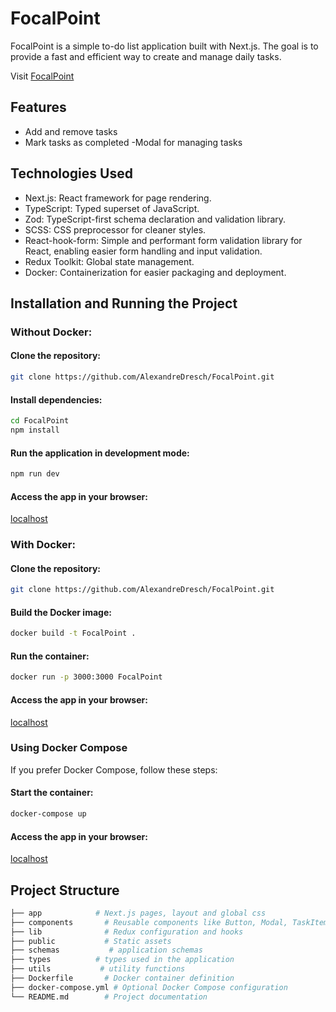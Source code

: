# FocalPoint

FocalPoint is a simple to-do list application built with Next.js. The goal is to provide a fast and efficient way to create and manage daily tasks.

Visit [FocalPoint](https://focal-point-eta.vercel.app)

## Features

- Add and remove tasks
- Mark tasks as completed
  -Modal for managing tasks

## Technologies Used

- Next.js: React framework for page rendering.
- TypeScript: Typed superset of JavaScript.
- Zod: TypeScript-first schema declaration and validation library.
- SCSS: CSS preprocessor for cleaner styles.
- React-hook-form: Simple and performant form validation library for React, enabling easier form handling and input validation.
- Redux Toolkit: Global state management.
- Docker: Containerization for easier packaging and deployment.

## Installation and Running the Project

### Without Docker:

#### Clone the repository:

```bash
git clone https://github.com/AlexandreDresch/FocalPoint.git
```

#### Install dependencies:

```bash
cd FocalPoint
npm install
```

#### Run the application in development mode:

```bash
npm run dev
```

#### Access the app in your browser:

[localhost](http://localhost:3000)

### With Docker:

#### Clone the repository:

```bash
git clone https://github.com/AlexandreDresch/FocalPoint.git
```

#### Build the Docker image:

```bash
docker build -t FocalPoint .
```

#### Run the container:

```bash
docker run -p 3000:3000 FocalPoint
```

#### Access the app in your browser:

[localhost](http://localhost:3000)

### Using Docker Compose

If you prefer Docker Compose, follow these steps:

#### Start the container:

```bash
docker-compose up
```

#### Access the app in your browser:

[localhost](http://localhost:3000)


## Project Structure
```bash
├── app            # Next.js pages, layout and global css
├── components       # Reusable components like Button, Modal, TaskItem
├── lib              # Redux configuration and hooks
├── public           # Static assets
├── schemas           # application schemas
├── types          # types used in the application
├── utils           # utility functions
├── Dockerfile       # Docker container definition
├── docker-compose.yml # Optional Docker Compose configuration
└── README.md        # Project documentation
```